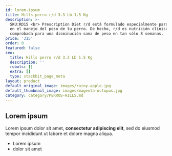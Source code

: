 ```yaml
---
id: lorem-ipsum
title: Hills perro r/d 3.3 Lb 1.5 Kg
description: >-
  SKU:RD15 <br> Prescription Diet r/d está formulado especialmente para apoyar
  en el manejo del peso de tu perro. De hecho, r/d es nutrición clínicamente
  comprobada para una disminución sana de peso en tan sólo 8 semanas.
price: '315'
order: 0
featured: false
seo:
  title: Hills perro r/d 3.3 Lb 1.5 Kg
  description: ''
  robots: []
  extra: []
  type: stackbit_page_meta
layout: product
default_original_image: images/rainy-apple.jpg
default_thumbnail_image: images/magenta-octopus.jpg
category: category/PERROS-HILLS.md
---
```

## Lorem ipsum

Lorem ipsum dolor sit amet, **consectetur adipiscing elit**, sed do eiusmod tempor incididunt ut labore et dolore magna aliqua.

- Lorem ipsum
- dolor sit amet